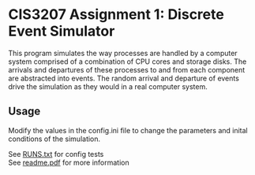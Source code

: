 # CIS3207 Assignment 1: Discrete Event Simulator

This program simulates the way processes are handled by a computer system comprised of a combination of CPU cores and storage disks. The arrivals and departures of these processes to and from each component are abstracted into events. The random arrival and departure of events drive the simulation as they would in a real computer system.

## Usage

Modify the values in the config.ini file to change the parameters and inital conditions of the simulation.

See [RUNS.txt](https://github.com/tuh37046/CIS3207/blob/master/runs.txt) for config tests<br>
See [readme.pdf](https://github.com/tuh37046/CIS3207/blob/master/readme.pdf) for more information
